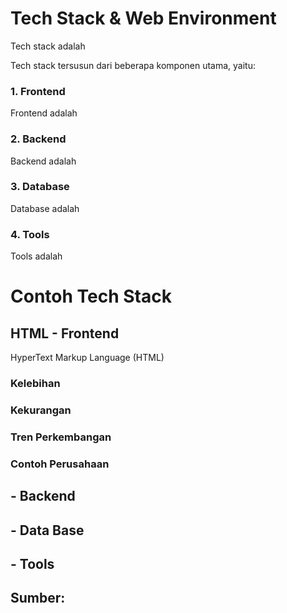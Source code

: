# Tech Stack & Web Environment
<p>Tech stack adalah</p>
<p>Tech stack tersusun dari beberapa komponen utama, yaitu:</p>

### 1. Frontend
Frontend adalah
### 2. Backend
Backend adalah
### 3. Database
Database adalah
### 4. Tools
Tools adalah

# Contoh Tech Stack
## HTML - Frontend
<p>HyperText Markup Language (HTML)</p>

### Kelebihan

### Kekurangan

### Tren Perkembangan

### Contoh Perusahaan


## - Backend
## - Data Base
## - Tools

## Sumber: 
